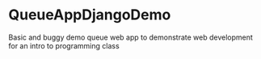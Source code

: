 QueueAppDjangoDemo
==================

Basic and buggy demo queue web app to demonstrate web development for an intro to programming class
